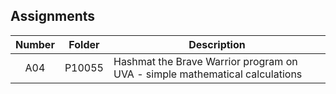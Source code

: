 ## Assignments

| Number | Folder | Description |
| :----: | ------ | ----------- |
| A04 | P10055 | Hashmat the Brave Warrior program on UVA - simple mathematical calculations |
